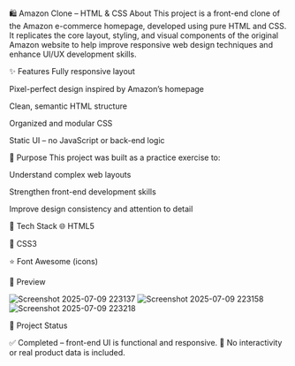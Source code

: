 🛍️ Amazon Clone – HTML & CSS
About
This project is a front-end clone of the Amazon e-commerce homepage, developed using pure HTML and CSS. It replicates the core layout, styling, and visual components of the original Amazon website to help improve responsive web design techniques and enhance UI/UX development skills.

✨ Features
Fully responsive layout

Pixel-perfect design inspired by Amazon’s homepage

Clean, semantic HTML structure

Organized and modular CSS

Static UI – no JavaScript or back-end logic

🎯 Purpose
This project was built as a practice exercise to:

Understand complex web layouts

Strengthen front-end development skills

Improve design consistency and attention to detail

🔧 Tech Stack
🌐 HTML5

🎨 CSS3

⭐ Font Awesome (icons)

📸 Preview

![Screenshot 2025-07-09 223137](https://github.com/user-attachments/assets/e10c3f46-763f-4f74-b3e5-147c34e830bc)
![Screenshot 2025-07-09 223158](https://github.com/user-attachments/assets/bc3e731f-f0f8-4963-980b-001e7e966ddd)
![Screenshot 2025-07-09 223218](https://github.com/user-attachments/assets/7fedc8b2-0c17-44bb-b13c-837f4e363137)

📂 Project Status

✅ Completed – front-end UI is functional and responsive.
🚫 No interactivity or real product data is included.

